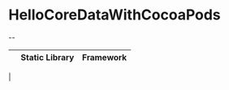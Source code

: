 # HelloCoreDataWithCocoaPods
--

|  | Static Library | Framework |
|-----|----------------|-----------|
| 
